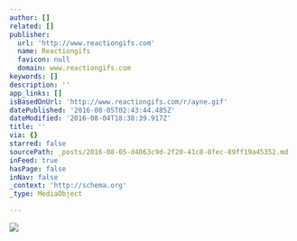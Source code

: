 ```yaml
---
author: []
related: []
publisher:
  url: 'http://www.reactiongifs.com'
  name: Reactiongifs
  favicon: null
  domain: www.reactiongifs.com
keywords: []
description: ''
app_links: []
isBasedOnUrl: 'http://www.reactiongifs.com/r/ayne.gif'
datePublished: '2016-08-05T02:43:44.485Z'
dateModified: '2016-08-04T18:38:39.917Z'
title: ''
via: {}
starred: false
sourcePath: _posts/2016-08-05-d4063c9d-2f20-41c8-8fec-89ff19a45352.md
inFeed: true
hasPage: false
inNav: false
_context: 'http://schema.org'
_type: MediaObject

---
```

<article style=""><img src="http://www.reactiongifs.com/r/ayne.gif" /></article>
